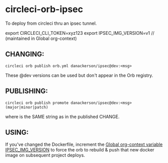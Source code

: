# circleci-orb-ipsec
To deploy from circleci thru an ipsec tunnel.

export CIRCLECI_CLI_TOKEN=xyz123
export IPSEC_IMG_VERSION=v1 // (maintained in Global org-context)
## CHANGING:
`circleci orb publish orb.yml danackerson/ipsec@dev:<msg>`

These @dev versions can be used but don't appear in the Orb registry.

## PUBLISHING:
`circleci orb publish promote danackerson/ipsec@dev:<msg> (major|minor|patch)`

where <msg> is the SAME string as in the published CHANGE.

## USING:
If you've changed the Dockerfile, increment the [Global org-context variable IPSEC_IMG_VERSION](https://circleci.com/gh/organizations/danackerson/settings#contexts/7adccd70-f8d4-497c-954e-1ee4f6579096) to force the orb to rebuild & push that new docker image on subsequent project deploys.
